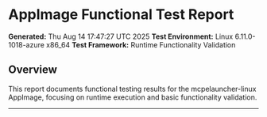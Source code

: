 # AppImage Functional Test Report

**Generated:** Thu Aug 14 17:47:27 UTC 2025
**Test Environment:** Linux 6.11.0-1018-azure x86_64
**Test Framework:** Runtime Functionality Validation

## Overview

This report documents functional testing results for the mcpelauncher-linux AppImage, focusing on runtime execution and basic functionality validation.

---

